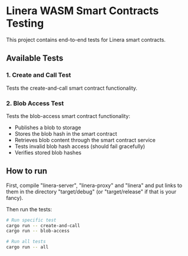 # Linera WASM Smart Contracts Testing

This project contains end-to-end tests for Linera smart contracts.

## Available Tests

### 1. Create and Call Test
Tests the create-and-call smart contract functionality.

### 2. Blob Access Test  
Tests the blob-access smart contract functionality:
- Publishes a blob to storage
- Stores the blob hash in the smart contract
- Retrieves blob content through the smart contract service
- Tests invalid blob hash access (should fail gracefully)
- Verifies stored blob hashes

## How to run

First, compile "linera-server", "linera-proxy" and "linera" and put links to them
in the directory "target/debug" (or "target/release" if that is your fancy).

Then run the tests:

```bash
# Run specific test
cargo run -- create-and-call
cargo run -- blob-access

# Run all tests
cargo run -- all
```
